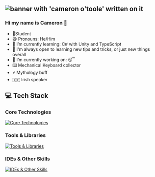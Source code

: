 ![banner with 'cameron o'toole' written on it](./CAMERON%20O’TOOLE.jpg)
---

### Hi my name is Cameron 👋

- 📝Student
- 😄 Pronouns: He/Him 
- 🌱 I’m currently learning: C# with Unity and TypeScript
- 🤔 I'm always open to learning new tips and tricks, or just new things overall
- 🔭 I’m currently working on: 😴
- ⌨️ Mechanical Keyboard collector
- ⚡ Mythology buff
- :ireland: Irish speaker

## 💻 Tech Stack

### Core Technologies
[![Core Technologies](https://skillicons.dev/icons?i=js,py,cs,ts,flask,express,react,redux,mongodb,postgres,sequelize&perline=6)](https://skillicons.dev)

### Tools & Libraries
[![Tools & Libraries](https://skillicons.dev/icons?i=ruby,git,html,css,sass,bootstrap,tailwind,jquery,jest,materialui,sqlite,babel,vercel,npm,nodejs&perline=6)](https://skillicons.dev)

### IDEs & Other Skills
[![IDEs & Other Skills](https://skillicons.dev/icons?i=vscode,postman,md,figma,notion,blender,unity,gitlab&perline=6)](https://skillicons.dev)

